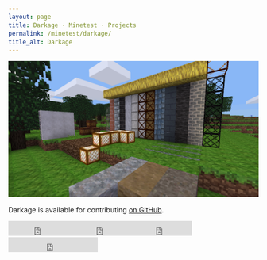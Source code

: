 ```yaml
---
layout: page
title: Darkage · Minetest · Projects
permalink: /minetest/darkage/
title_alt: Darkage
---
```


![Darkage Screenshot](/assets/img/minetest-darkage-screenshot.png)

Darkage is available for contributing [on GitHub](https://github.com/davisonio/darkage).

<iframe src="https://ghbtns.com/github-btn.html?user=davisonio&repo=darkage&type=watch&count=true&size=large&v=2" frameborder="0" scrolling="0" width="130px" height="30px"></iframe><iframe src="https://ghbtns.com/github-btn.html?user=davisonio&repo=darkage&type=star&count=true&size=large" frameborder="0" scrolling="0" width="120px" height="30px"></iframe><iframe src="https://ghbtns.com/github-btn.html?user=davisonio&repo=darkage&type=fork&count=true&size=large" frameborder="0" scrolling="0" width="120px" height="30px"></iframe><iframe src="https://ghbtns.com/github-btn.html?user=davisonio&type=follow&count=true&size=large" frameborder="0" scrolling="0" width="180px" height="30px"></iframe>
